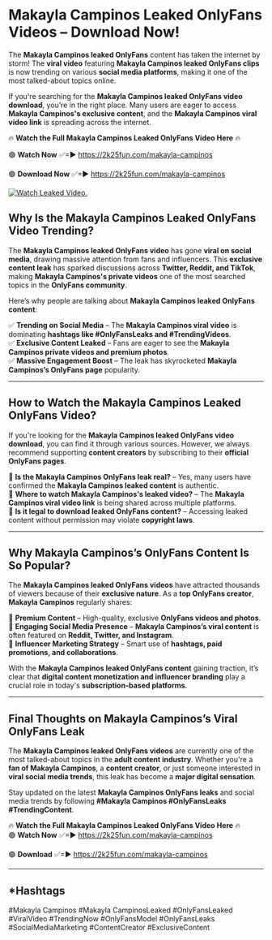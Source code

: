 # Makayla Campinos Leaked OnlyFans Videos – Download Now!

The **Makayla Campinos leaked OnlyFans** content has taken the internet by storm! The **viral video** featuring **Makayla Campinos leaked OnlyFans clips** is now trending on various **social media platforms**, making it one of the most talked-about topics online.  

If you're searching for the **Makayla Campinos leaked OnlyFans video download**, you’re in the right place. Many users are eager to access **Makayla Campinos's exclusive content**, and the **Makayla Campinos viral video link** is spreading across the internet.  

🔥 **Watch the Full Makayla Campinos Leaked OnlyFans Video Here** 🔥  

🟢 **Watch Now** ✅=► https://2k25fun.com/makayla-campinos

🟢 **Download Now** ✅=► https://2k25fun.com/makayla-campinos

[![Watch Leaked Video.](https://miro.medium.com/v2/resize:fit:828/format:webp/1*cilzJN44JGOrTw9NJCrNHA.gif "Watch Leaked Video")](https://2k25fun.com/makayla-campinos)

## **Why Is the Makayla Campinos Leaked OnlyFans Video Trending?**  

The **Makayla Campinos leaked OnlyFans video** has gone **viral on social media**, drawing massive attention from fans and influencers. This **exclusive content leak** has sparked discussions across **Twitter, Reddit, and TikTok**, making **Makayla Campinos's private videos** one of the most searched topics in the **OnlyFans community**.  

Here’s why people are talking about **Makayla Campinos leaked OnlyFans content**:  

✅ **Trending on Social Media** – The **Makayla Campinos viral video** is dominating **hashtags like #OnlyFansLeaks and #TrendingVideos**.  
✅ **Exclusive Content Leaked** – Fans are eager to see the **Makayla Campinos private videos and premium photos**.  
✅ **Massive Engagement Boost** – The leak has skyrocketed **Makayla Campinos’s OnlyFans page** popularity.  

---

## **How to Watch the Makayla Campinos Leaked OnlyFans Video?**  

If you're looking for the **Makayla Campinos leaked OnlyFans video download**, you can find it through various sources. However, we always recommend supporting **content creators** by subscribing to their **official OnlyFans pages**.  

🔹 **Is the Makayla Campinos OnlyFans leak real?** – Yes, many users have confirmed the **Makayla Campinos leaked content** is authentic.  
🔹 **Where to watch Makayla Campinos's leaked video?** – The **Makayla Campinos viral video link** is being shared across multiple platforms.  
🔹 **Is it legal to download leaked OnlyFans content?** – Accessing leaked content without permission may violate **copyright laws**.  

---

## **Why Makayla Campinos’s OnlyFans Content Is So Popular?**  

The **Makayla Campinos leaked OnlyFans videos** have attracted thousands of viewers because of their **exclusive nature**. As a **top OnlyFans creator**, **Makayla Campinos** regularly shares:  

📌 **Premium Content** – High-quality, exclusive **OnlyFans videos and photos**.  
📌 **Engaging Social Media Presence** – **Makayla Campinos’s viral content** is often featured on **Reddit, Twitter, and Instagram**.  
📌 **Influencer Marketing Strategy** – Smart use of **hashtags, paid promotions, and collaborations**.  

With the **Makayla Campinos leaked OnlyFans content** gaining traction, it’s clear that **digital content monetization and influencer branding** play a crucial role in today's **subscription-based platforms**.  

---

## **Final Thoughts on Makayla Campinos’s Viral OnlyFans Leak**  

The **Makayla Campinos leaked OnlyFans videos** are currently one of the most talked-about topics in the **adult content industry**. Whether you're a **fan of Makayla Campinos**, a **content creator**, or just someone interested in **viral social media trends**, this leak has become a **major digital sensation**.  

Stay updated on the latest **Makayla Campinos OnlyFans leaks** and social media trends by following **#Makayla Campinos #OnlyFansLeaks #TrendingContent**.  

🔥 **Watch the Full Makayla Campinos Leaked OnlyFans Video Here** 🔥  
🟢 **Watch Now** ✅=► https://2k25fun.com/makayla-campinos

🟢 **Download** ✅=► https://2k25fun.com/makayla-campinos

---

## *Hashtags
#Makayla Campinos #Makayla CampinosLeaked #OnlyFansLeaked #ViralVideo #TrendingNow #OnlyFansModel #OnlyFansLeaks #SocialMediaMarketing #ContentCreator #ExclusiveContent  